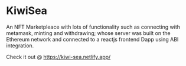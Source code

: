 # KiwiSea
An NFT Marketpleace with lots of functionality such as connecting with metamask, minting and withdrawing; whose server was built on the Ethereum network and connected to a reactjs frontend Dapp using ABI integration.

Check it out @ https://kiwi-sea.netlify.app/
